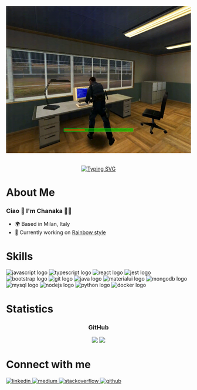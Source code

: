 <div align="center">
	<img height="400" src="https://github.com/diyonfinesco/computer-hacking-IGI-1/blob/main/IGI1.gif"  />
	<br />
<br />
	
<a href="https://git.io/typing-svg"><img src="https://readme-typing-svg.demolab.com?font=Fira+Code&duration=3000&pause=2000&center=true&multiline=true&width=600&height=65&lines=How+to+print+%22hello+world%22+in+every+language%3F" alt="Typing SVG" /></a>
</div>

<h1>About Me</h1>
<h3>Ciao 👋  I'm Chanaka 👨‍💻 </h3>

* 🌍  Based in Milan, Italy
* 🚀  Currently working on [Rainbow style](http://rainbowstyle.co/)

<h1>Skills</h1>


<div align="left">
  <img src="https://cdn.jsdelivr.net/gh/devicons/devicon/icons/javascript/javascript-original.svg" height="40" width="52" alt="javascript logo"  />
  <img src="https://cdn.jsdelivr.net/gh/devicons/devicon/icons/typescript/typescript-original.svg" height="40" width="52" alt="typescript logo"  />
  <img src="https://cdn.jsdelivr.net/gh/devicons/devicon/icons/react/react-original.svg" height="40" width="52" alt="react logo"  />
  <img src="https://cdn.jsdelivr.net/gh/devicons/devicon/icons/jest/jest-plain.svg" height="40" width="52" alt="jest logo"  />
  <img src="https://cdn.jsdelivr.net/gh/devicons/devicon/icons/bootstrap/bootstrap-original.svg" height="40" width="52" alt="bootstrap logo"  />
  <img src="https://cdn.jsdelivr.net/gh/devicons/devicon/icons/git/git-original.svg" height="40" width="52" alt="git logo"  />
  <img src="https://cdn.jsdelivr.net/gh/devicons/devicon/icons/java/java-original.svg" height="40" width="52" alt="java logo"  />
  <img src="https://cdn.jsdelivr.net/gh/devicons/devicon/icons/materialui/materialui-original.svg" height="40" width="52" alt="materialui logo"  />
  <img src="https://cdn.jsdelivr.net/gh/devicons/devicon/icons/mongodb/mongodb-original.svg" height="40" width="52" alt="mongodb logo"  />
  <img src="https://cdn.jsdelivr.net/gh/devicons/devicon/icons/mysql/mysql-original.svg" height="40" width="52" alt="mysql logo"  />
  <img src="https://cdn.jsdelivr.net/gh/devicons/devicon/icons/nodejs/nodejs-original.svg" height="40" width="52" alt="nodejs logo"  />
  <img src="https://cdn.jsdelivr.net/gh/devicons/devicon/icons/python/python-original.svg" height="40" width="52" alt="python logo"  />
  <img src="https://cdn.jsdelivr.net/gh/devicons/devicon/icons/docker/docker-original.svg" height="40" width="52" alt="docker logo"  />
</div>

<h1 align="left">Statistics</h1>

<h3 align="center">GitHub</h3>

<div align="center">
 <img src="https://github-readme-stats.vercel.app/api?username=diyonfinesco&show_icons=true&count_private=true&theme=dark&hide_border=true&bg_color=30,e96443,904e95&title_color=fff&text_color=fff&custom_title=GitHub+Stats" height="165" />  

<img src="https://github-readme-stats.vercel.app/api/top-langs/?username=diyonfinesco&hide_border=true&layout=compact&theme=dark&custom_title=Programming+Languages&bg_color=30,e96443,904e95&title_color=fff&text_color=fff&langs_count=8&hide=HTML,CSS" height="165" />  

<!---
### LeetCode Stats	
	
![LeetCode stats](https://leetcode-stats-six.vercel.app/?username=diyonfinesco&theme=dark)
*/
-->	
</div>

<h1> Connect with me</h1>
<a href="https://linkedin.com/in/chanaka-s/" target="_blank">
<img src=https://img.shields.io/badge/linkedin-%231E77B5.svg?&style=for-the-badge&logo=linkedin&logoColor=white alt=linkedin style="margin-bottom: 5px;" />
</a>
<a href="https://medium.com/@diyonfinesco" target="_blank">
<img src=https://img.shields.io/badge/medium-%23292929.svg?&style=for-the-badge&logo=medium&logoColor=white alt=medium style="margin-bottom: 5px;" />
</a>
<a href="https://stackoverflow.com/users/12899634/chanaka" target="_blank">
<img src=https://img.shields.io/badge/stackoverflow-%23F28032.svg?&style=for-the-badge&logo=stackoverflow&logoColor=white alt=stackoverflow style="margin-bottom: 5px;" />
</a>
<a href="https://github.com/diyonfinesco" target="_blank">
<img src=https://img.shields.io/badge/github-%2324292e.svg?&style=for-the-badge&logo=github&logoColor=white alt=github style="margin-bottom: 5px;" />
</a>  
